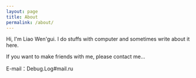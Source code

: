 ```yaml
---
layout: page
title: About
permalink: /about/
---
```

Hi, I'm Liao Wen'gui. I do stuffs with computer and sometimes write about it here. 

If you want to make friends with me, please contact me...

E-mail：Debug.Log#mail.ru 
